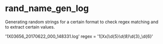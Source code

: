 # rand_name_gen_log
Generating random strings for a certain format to check regex matching and to extract certain values. 

 '1X03656_20170622_000_148331.log'
 regex = '1[Xx]\d{5}_\d{8}_\d{3}_\d{6}'
 
